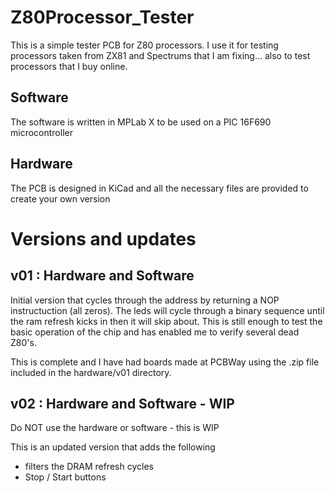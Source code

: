 # Z80Processor_Tester
This is a simple tester PCB for Z80 processors.  I use it for testing processors taken from ZX81 and Spectrums that I am fixing... also to test processors that I buy online.

## Software

The software is written in MPLab X to be used on a PIC 16F690 microcontroller

## Hardware

The PCB is designed in KiCad and all the necessary files are provided to create your own version

# Versions and updates

## v01 : Hardware and Software

Initial version that cycles through the address by returning a NOP instructuction (all zeros).  The leds will cycle through a binary sequence until the ram refresh kicks
in then it will skip about.  This is still enough to test the basic operation of the chip and has enabled me to verify several dead Z80's.

This is complete and I have had boards made at PCBWay using the .zip file included in the hardware/v01 directory.

## v02 : Hardware and Software - WIP

Do NOT use the hardware or software - this is WIP

This is an updated version that adds the following
* filters the DRAM refresh cycles
* Stop / Start buttons
